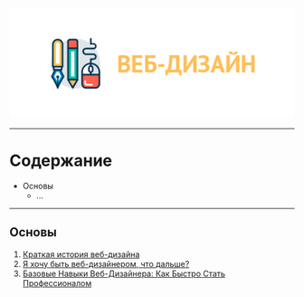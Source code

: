 <p align="center">
  <img src="/static/images/web-design.png" alt="Веб-дизайн" />
</p>

<hr />

# Содержание

* Основы
  * ...

<hr />

## Основы

1.  [Краткая история веб-дизайна](https://habrahabr.ru/company/web_payment_ru/blog/245153/)
2.  [Я хочу быть веб-дизайнером, что дальше?](https://youtu.be/PLQic4Bt88A)
3.  [Базовые Навыки Веб-Дизайнера: Как Быстро Стать Профессионалом](https://youtu.be/EgImRV_h4dc)
